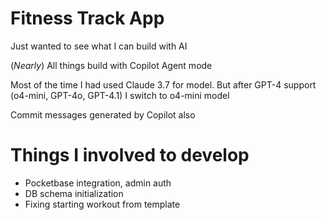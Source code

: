 # Fitness Track App

Just wanted to see what I can build with AI

(*Nearly*) All things build with Copilot Agent mode

Most of the time I had used Claude 3.7 for model.
But after GPT-4 support (o4-mini, GPT-4o, GPT-4.1) I switch to o4-mini model

Commit messages generated by Copilot also

# Things I involved to develop

* Pocketbase integration, admin auth
* DB schema initialization
* Fixing starting workout from template